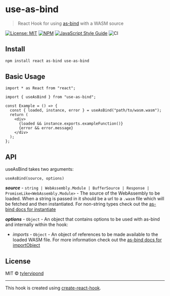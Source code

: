 # use-as-bind

> React Hook for using [as-bind](https://github.com/torch2424/as-bind) with a WASM source

 [![License: MIT](https://img.shields.io/badge/License-MIT-yellow.svg)](https://opensource.org/licenses/MIT)
[![NPM](https://img.shields.io/npm/v/use-as-bind.svg)](https://www.npmjs.com/package/use-as-bind)
[![JavaScript Style Guide](https://img.shields.io/badge/code_style-standard-brightgreen.svg)](https://standardjs.com)
![CI](https://github.com/tylervipond/use-as-bind/workflows/CI/badge.svg)

## Install

```bash
npm install react as-bind use-as-bind
```

## Basic Usage

```tsx
import * as React from "react";

import { useAsBind } from "use-as-bind";

const Example = () => {
  const { loaded, instance, error } = useAsBind("path/to/wasm.wasm");
  return (
    <div>
      {loaded && instance.exports.exampleFunction()}
      {error && error.message}
    </div>
  );
};
```

## API

useAsBind takes two arguments:

`useAsBind(source, options)`

**_source_** - `string | WebAssembly.Module | BufferSource | Response | PromiseLike<WebAssembly.Module>` -
The source of the WebAssembly to be loaded. When a string is passed in it should be a url to a `.wasm` file which will be fetched and then instantiated. For non-string types check out the [as-bind docs for instantiate](https://github.com/torch2424/as-bind#instantiate)

**_options_** - `Object` - An object that contains options to be used with as-bind and internally within the hook:

- _imports_ - `Object` - An object of references to be made available to the loaded WASM file. For more information check out the [as-bind docs for importObject](https://github.com/torch2424/as-bind#importobject)

## License

MIT © [tylervipond](https://github.com/tylervipond)

---

This hook is created using [create-react-hook](https://github.com/hermanya/create-react-hook).
